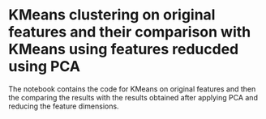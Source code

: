 # KMeans clustering on original features and their comparison with KMeans using features reducded using PCA

The notebook contains the code for KMeans on original features and then the comparing the results with the results obtained after applying PCA and reducing the feature dimensions.
